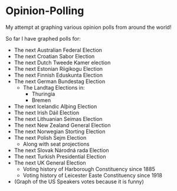 # Opinion-Polling
My attempt at graphing various opinion polls from around the world!


So far I have graphed polls for:


* The next Australian Federal Election
* The next Croatian Sabor Election
* The next Dutch Tweede Kamer election
* The next Estonian Riigikogu Election
* The next Finnish Eduskunta Election
* The next German Bundestag Election
  - The Landtag Elections in:
    * Thuringia
    * Bremen
* The next Icelandic Alþing Election
* The next Irish Dáil Election
* The next Lithuanian Seimas Election
* The next New Zealand General Election
* The next Norwegian Storting Election
* The next Polish Sejm Election
    - Along with seat projections
* The next Slovak Národná rada Election
* The next Turkish Presidential Election
* The next UK General Election
  - Voting history of Harborough Constituency since 1885
  - Voting history of Leicester Easte Constituency since 1918
* (Graph of the US Speakers votes because it is funny)
